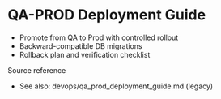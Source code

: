# QA-PROD Deployment Guide

- Promote from QA to Prod with controlled rollout
- Backward-compatible DB migrations
- Rollback plan and verification checklist

Source reference
- See also: devops/qa_prod_deployment_guide.md (legacy)